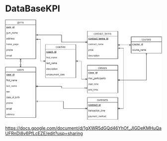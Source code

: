 # DataBaseKPI

![Er Model](https://github.com/sasakiLuL/DataBaseKPI/blob/main/Lab1/lab1-ER%20Model.drawio.png)

https://docs.google.com/document/d/1gXWR5dGQd46YhOf_JIGDeKMHuQaUFRnDi8v6PfLcEZE/edit?usp=sharing
